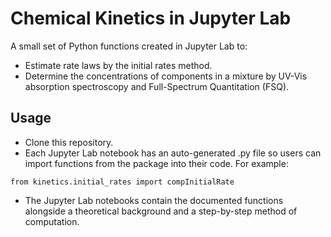 Chemical Kinetics in Jupyter Lab
==========================

A small set of Python functions created in Jupyter Lab to:
* Estimate rate laws by the initial rates method.
* Determine the concentrations of components in a mixture by UV-Vis absorption spectroscopy and Full-Spectrum Quantitation (FSQ).

## Usage
* Clone this repository.
* Each Jupyter Lab notebook has an auto-generated .py file so users can import functions from the package into their code. For example:

```
from kinetics.initial_rates import compInitialRate
```

* The Jupyter Lab notebooks contain the documented functions alongside a theoretical background and a step-by-step method of computation.